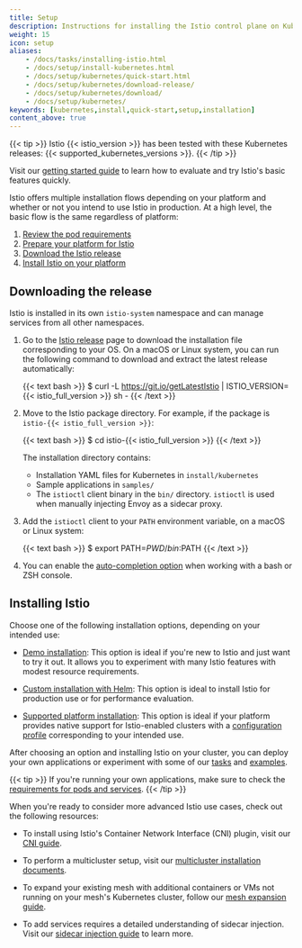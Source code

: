 ```yaml
---
title: Setup
description: Instructions for installing the Istio control plane on Kubernetes and adding virtual machines into the mesh.
weight: 15
icon: setup
aliases:
    - /docs/tasks/installing-istio.html
    - /docs/setup/install-kubernetes.html
    - /docs/setup/kubernetes/quick-start.html
    - /docs/setup/kubernetes/download-release/
    - /docs/setup/kubernetes/download/
    - /docs/setup/kubernetes/
keywords: [kubernetes,install,quick-start,setup,installation]
content_above: true
---
```


{{< tip >}}
Istio {{< istio_version >}} has been tested with these Kubernetes releases: {{< supported_kubernetes_versions >}}.
{{< /tip >}}

Visit our [getting started guide](/docs/setup/getting-started/) to
learn how to evaluate and try Istio's basic features quickly.

Istio offers multiple installation flows
depending on your platform and whether or not you intend to use Istio in production.
At a high level, the basic flow is the same regardless of platform:

1. [Review the pod requirements](/docs/setup/additional-setup/requirements/)
1. [Prepare your platform for Istio](/docs/setup/platform-setup/)
1. [Download the Istio release](#downloading-the-release)
1. [Install Istio on your platform](#installing-istio)

## Downloading the release

Istio is installed in its own `istio-system` namespace and can manage
services from all other namespaces.

1.  Go to the [Istio release](https://github.com/istio/istio/releases) page to
    download the installation file corresponding to your OS. On a macOS or
    Linux system, you can run the following command to download and
    extract the latest release automatically:

    {{< text bash >}}
    $ curl -L https://git.io/getLatestIstio | ISTIO_VERSION={{< istio_full_version >}} sh -
    {{< /text >}}

1.  Move to the Istio package directory. For example, if the package is
    `istio-{{< istio_full_version >}}`:

    {{< text bash >}}
    $ cd istio-{{< istio_full_version >}}
    {{< /text >}}

    The installation directory contains:

    - Installation YAML files for Kubernetes in `install/kubernetes`
    - Sample applications in `samples/`
    - The `istioctl` client binary in the `bin/` directory. `istioctl` is
      used when manually injecting Envoy as a sidecar proxy.

1.  Add the `istioctl` client to your `PATH` environment variable, on a macOS or
    Linux system:

    {{< text bash >}}
    $ export PATH=$PWD/bin:$PATH
    {{< /text >}}

1. You can enable the [auto-completion option](/docs/ops/troubleshooting/istioctl#enabling-auto-completion) when working with a bash or ZSH console.

## Installing Istio

Choose one of the following installation options, depending on your intended use:

- [Demo installation](/docs/setup/install/kubernetes/):
   This option is ideal if you're new to Istio and just want to try it out.
   It allows you to experiment with many Istio features with modest resource requirements.

- [Custom installation with Helm](/docs/setup/install/helm/):
   This option is ideal to install Istio for production use or for performance evaluation.

- [Supported platform installation](/docs/setup/install/platform/):
   This option is ideal if your platform provides native support for Istio-enabled clusters
   with a [configuration profile](/docs/setup/additional-setup/config-profiles/)
   corresponding to your intended use.

After choosing an option and installing Istio on your cluster, you can deploy
your own applications or experiment with some of our [tasks](/docs/tasks/) and [examples](/docs/examples/).

{{< tip >}}
If you're running your own applications, make sure to
check the [requirements for pods and services](/docs/setup/additional-setup/requirements/).
{{< /tip >}}

When you're ready to consider more advanced Istio use cases, check out the following resources:

- To install using Istio's Container Network Interface
(CNI) plugin, visit our [CNI guide](/docs/setup/additional-setup/cni/).

- To perform a multicluster setup, visit our
[multicluster installation documents](/docs/setup/install/multicluster/).

- To expand your existing mesh with additional containers or VMs not running on
your mesh's Kubernetes cluster, follow our [mesh expansion guide](/docs/examples/mesh-expansion/).

- To add services requires a detailed understanding of sidecar injection. Visit our
[sidecar injection guide](/docs/setup/additional-setup/sidecar-injection/)
to learn more.
